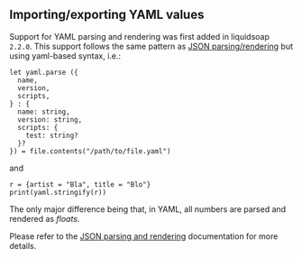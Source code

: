 ## Importing/exporting YAML values

Support for YAML parsing and rendering was first added in liquidsoap `2.2.0`. This support follows the same pattern as [JSON parsing/rendering](json.html) but using
yaml-based syntax, i.e.:

```liquidsoap
let yaml.parse ({
  name,
  version,
  scripts,
} : {
  name: string,
  version: string,
  scripts: {
    test: string?
  }?
}) = file.contents("/path/to/file.yaml")
```

and

```liquidsoap
r = {artist = "Bla", title = "Blo"}
print(yaml.stringify(r))
```

The only major difference being that, in YAML, all numbers are parsed and rendered as _floats_.

Please refer to the [JSON parsing and rendering](json.html) documentation for more details.
